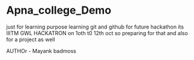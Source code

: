 # Apna_college_Demo
just for learning purpose
learning git and github for future hackathon its IIITM GWL HACKATRON on 1oth t0 12th oct so preparing for that and also for a project as well

AUTHOr - Mayank badmoss
